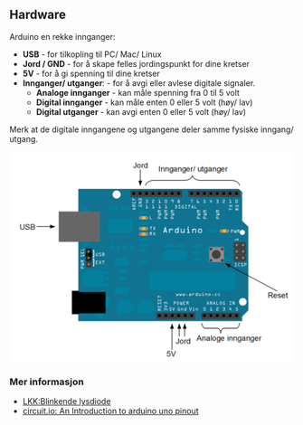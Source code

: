 ## Hardware

Arduino en rekke innganger:

* **USB** - for tilkopling til PC/ Mac/ Linux
* **Jord / GND** - for å skape felles jordingspunkt for dine kretser
* **5V** - for å gi spenning til dine kretser
* **Innganger/ utganger**: - for å avgi eller avlese digitale signaler. 
  * **Analoge innganger** - kan måle spenning fra 0 til 5 volt
  * **Digital innganger** - kan måle enten 0  eller 5 volt (høy/ lav)
  * **Digital utganger** - kan avgi enten 0  eller 5 volt (høy/ lav)

Merk at de digitale inngangene og utgangene deler samme fysiske inngang/ utgang.

![Arduino](./arduinoHardware.png)


### Mer informasjon

 * [LKK:Blinkende lysdiode](https://oppgaver.kidsakoder.no/arduino/blinkende_lysdiode/blinkende_lysdiode)
 * [circuit.io: An Introduction to arduino uno pinout](https://www.circuito.io/blog/arduino-uno-pinout/)
